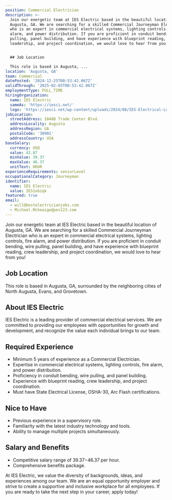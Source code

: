 ```yaml
---
position: Commercial Electrician
description: >-
  Join our energetic team at IES Electric based in the beautiful location of
  Augusta, GA. We are searching for a skilled Commercial Journeyman Electrician
  who is an expert in commercial electrical systems, lighting controls, fire
  alarm, and power distribution. If you are proficient in conduit bending, wire
  pulling, panel building, and have experience with blueprint reading, crew
  leadership, and project coordination, we would love to hear from you! 


  ## Job Location 

  This role is based in Augusta, ...
location: 'Augusta, GA'
team: Commercial
datePosted: '2024-12-25T00:53:42.067Z'
validThrough: '2025-02-03T00:53:42.067Z'
employmentType: FULL_TIME
hiringOrganization:
  name: IES Electric
  sameAs: 'https://iesci.net/'
  logo: 'https://iesci.net/wp-content/uploads/2024/08/IES-Electrical-Logo-color.png'
jobLocation:
  streetAddress: 10488 Trade Center Blvd.
  addressLocality: Augusta
  addressRegion: GA
  postalCode: '30901'
  addressCountry: USA
baseSalary:
  currency: USD
  value: 42.87
  minValue: 39.37
  maxValue: 46.37
  unitText: HOUR
experienceRequirements: seniorLevel
occupationalCategory: Journeyman
identifier:
  name: IES Electric
  value: IES1obzqk
featured: true
email:
  - will@bestelectricianjobs.com
  - Michael.Mckeaige@pes123.com
---
```




Join our energetic team at IES Electric based in the beautiful location of Augusta, GA. We are searching for a skilled Commercial Journeyman Electrician who is an expert in commercial electrical systems, lighting controls, fire alarm, and power distribution. If you are proficient in conduit bending, wire pulling, panel building, and have experience with blueprint reading, crew leadership, and project coordination, we would love to hear from you! 

## Job Location 
This role is based in Augusta, GA, surrounded by the neighboring cities of North Augusta, Evans, and Grovetown. 

## About IES Electric
IES Electric is a leading provider of commercial electrical services. We are committed to providing our employees with opportunities for growth and development, and recognize the value each individual brings to our team.

## Required Experience
- Minimum 5 years of experience as a Commercial Electrician.
- Expertise in commercial electrical systems, lighting controls, fire alarm, and power distribution.
- Proficiency in conduit bending, wire pulling, and panel building.
- Experience with blueprint reading, crew leadership, and project coordination.
- Must have State Electrical License, OSHA-30, Arc Flash certifications.

## Nice to Have
- Previous experience in a supervisory role.
- Familiarity with the latest industry technology and tools.
- Ability to manage multiple projects simultaneously.

## Salary and Benefits
- Competitive salary range of $39.37-$46.37 per hour.
- Comprehensive benefits package.

At IES Electric, we value the diversity of backgrounds, ideas, and experiences among our team. We are an equal opportunity employer and strive to create a supportive and inclusive workplace for all employees. If you are ready to take the next step in your career, apply today!
